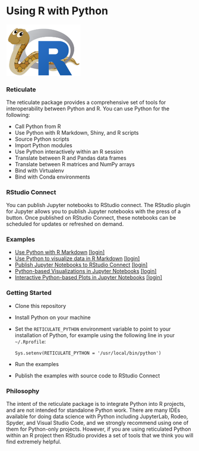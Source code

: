 # Using R with Python

<a href="https://rstudio.github.io/reticulate/">
  <img src="reticulated_python.png" width="200">
</a>

### Reticulate

The reticulate package provides a comprehensive set of tools for interoperability between Python and R. You can use Python for the following:

* Call Python from R
* Use Python with R Markdown, Shiny, and R scripts
* Source Python scripts
* Import Python modules
* Use Python interactively within an R session
* Translate between R and Pandas data frames
* Translate between R matrices and NumPy arrays
* Bind with Virtualenv
* Bind with Conda environments

### RStudio Connect

You can publish Jupyter notebooks to RStudio connect. The RStudio plugin for Jupyter allows you to publish Jupyter notebooks with the press of a button. Once published on RStudio Connect, these notebooks can be scheduled for updates or refreshed on demand.

### Examples

* [Use Python with R Markdown](https://colorado.rstudio.com/rsc/reticulate-demo) [[login]](https://colorado.rstudio.com/rsc/connect/#/apps/1924/access/2075)
* [Use Python to visualize data in R Markdown](https://colorado.rstudio.com/rsc/python-visuals) [[login]](https://colorado.rstudio.com/rsc/connect/#/apps/1716/access)
* [Publish Jupyter Notebooks to RStudio Connect](https://colorado.rstudio.com/rsc/jupyter-geospatial) [[login]](https://colorado.rstudio.com/rsc/connect/#/apps/1762/access)
* [Python-based Visualizations in Jupyter Notebooks](https://colorado.rstudio.com/rsc/jupyter-notebook-visualization) [[login]](https://colorado.rstudio.com/rsc/connect/#/apps/2038/access/2160)
* [Interactive Python-based Plots in Jupyter Notebooks](https://colorado.rstudio.com/rsc/jupyter-notebook-interactive-plots) [[login]](https://colorado.rstudio.com/rsc/connect/#/apps/2036/access/2158)

### Getting Started

* Clone this repository
* Install Python on your machine
* Set the `RETICULATE_PYTHON` environment variable to point to your installation
  of Python, for example using the following line in your `~/.Rprofile`:

  ```
  Sys.setenv(RETICULATE_PYTHON = '/usr/local/bin/python')
  ```
* Run the examples
* Publish the examples with source code to RStudio Connect

### Philosophy

The intent of the reticulate package is to integrate Python into R projects, and are not intended for standalone Python work. There are many IDEs available for doing data science with Python including JupyterLab, Rodeo, Spyder, and Visual Studio Code, and we strongly recommend using one of them for Python-only projects. However, if you are using reticulated Python within an R project then RStudio provides a set of tools that we think you will find extremely helpful.
